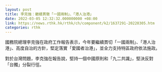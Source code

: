 ```yaml
---
layout: post
title: 李克強：繼續貫徹「一國兩制」、「港人治港」
date: 2022-03-05 12:32:32.000000000 +08:00
link: https://news.rthk.hk/rthk/ch/component/k2/1637291-20220305.htm
categories: rthk
---
```


國務院總理李克強在政府工作報告表示，今年要繼續貫切「一國兩制」、「港人治港」、高度自治的方針，堅定落實「愛國者治港」，並全力支持特區政府依法施政。

對於台灣問題，李克強在報告說，堅持一個中國原則和「九二共識」，堅決反對「台獨」分裂行徑。
